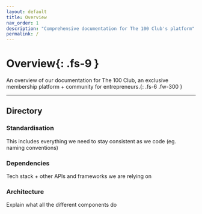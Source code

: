 ```yaml
---
layout: default
title: Overview
nav_order: 1
description: "Comprehensive documentation for The 100 Club's platform"
permalink: /
---
```


# Overview{: .fs-9 }

An overview of our documentation for The 100 Club, an exclusive membership platform + community for entrepreneurs.{: .fs-6 .fw-300 }

---

## Directory

### Standardisation

This includes everything we need to stay consistent as we code (eg. naming conventions)

### Dependencies

Tech stack + other APIs and frameworks we are relying on

### Architecture

Explain what all the different components do
